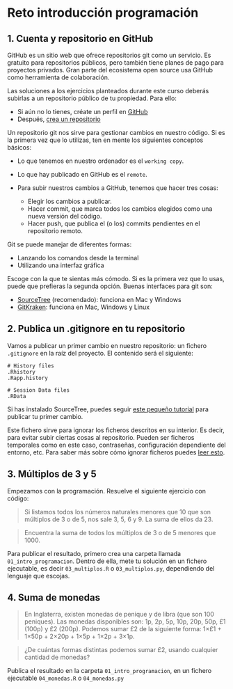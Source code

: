 # Reto introducción programación

## 1. Cuenta y repositorio en GitHub

GitHub es un sitio web que ofrece repositorios git como un servicio. Es gratuito para repositorios públicos, pero también tiene planes de pago para proyectos privados. Gran parte del ecosistema open source usa GitHub como herramienta de colaboración.

Las soluciones a los ejercicios planteados durante este curso deberás subirlas a un repositorio público de tu propiedad. Para ello:

* Si aún no lo tienes, créate un perfil en [GitHub](https://github.com/)
* Después, [crea un repositorio](https://help.github.com/articles/create-a-repo/)

Un repositorio git nos sirve para gestionar cambios en nuestro código. Si es la primera vez que lo utilizas, ten en mente los siguientes conceptos básicos:

* Lo que tenemos en nuestro ordenador es el `working copy`.
* Lo que hay publicado en GitHub es el `remote`.
* Para subir nuestros cambios a GitHub, tenemos que hacer tres cosas:

    * Elegir los cambios a publicar.
    * Hacer commit, que marca todos los cambios elegidos como una nueva versión del código.
    * Hacer push, que publica el (o los) commits pendientes en el repositorio remoto.

Git se puede manejar de diferentes formas:

* Lanzando los comandos desde la terminal
* Utilizando una interfaz gráfica

Escoge con la que te sientas más cómodo. Si es la primera vez que lo usas, puede que prefieras la segunda opción. Buenas interfaces para git son:

* [SourceTree](https://www.sourcetreeapp.com) (recomendado): funciona en Mac y Windows
* [GitKraken](https://www.gitkraken.com): funciona en Mac, Windows y Linux

## 2. Publica un .gitignore en tu repositorio

Vamos a publicar un primer cambio en nuestro repositorio: un fichero `.gitignore` en la raíz del proyecto. El contenido será el siguiente:

```
# History files
.Rhistory
.Rapp.history

# Session Data files
.RData
```

Si has instalado SourceTree, puedes seguir [este pequeño tutorial](http://www.bogotobogo.com/cplusplus/Git/Git_GitHub_Source_Tree_1_Commit_Push.php) para publicar tu primer cambio.

Este fichero sirve para ignorar los ficheros descritos en su interior. Es decir, para evitar subir ciertas cosas al repositorio. Pueden ser ficheros temporales como en este caso, contraseñas, configuración dependiente del entorno, etc. Para saber más sobre cómo ignorar ficheros puedes [leer esto](https://help.github.com/articles/ignoring-files/).

## 3. Múltiplos de 3 y 5

Empezamos con la programación. Resuelve el siguiente ejercicio con código:

> Si listamos todos los números naturales menores que 10 que son múltiplos de 3 o de 5, nos sale 3, 5, 6 y 9. La suma de ellos da 23.

> Encuentra la suma de todos los múltiplos de 3 o de 5 menores que 1000.

Para publicar el resultado, primero crea una carpeta llamada `01_intro_programacion`. Dentro de ella, mete tu solución en un fichero ejecutable, es decir `03_multiplos.R` o `03_multiplos.py`, dependiendo del lenguaje que escojas.

## 4. Suma de monedas

> En Inglaterra, existen monedas de penique y de libra (que son 100 peniques).
> Las monedas disponibles son: 1p, 2p, 5p, 10p, 20p, 50p, £1 (100p) y £2 (200p).
> Podemos sumar £2 de la siguiente forma: 1×£1 + 1×50p + 2×20p + 1×5p + 1×2p + 3×1p.

> ¿De cuántas formas distintas podemos sumar £2, usando cualquier cantidad de monedas?

Publica el resultado en la carpeta `01_intro_programacion`, en un fichero ejecutable `04_monedas.R` o `04_monedas.py`
